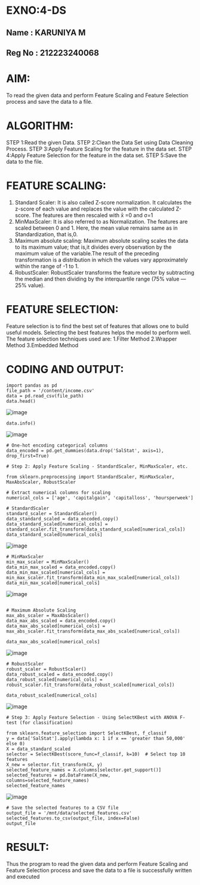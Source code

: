 # EXNO:4-DS
## Name : KARUNIYA M
## Reg No : 212223240068
# AIM:
To read the given data and perform Feature Scaling and Feature Selection process and save the
data to a file.

# ALGORITHM:
STEP 1:Read the given Data.
STEP 2:Clean the Data Set using Data Cleaning Process.
STEP 3:Apply Feature Scaling for the feature in the data set.
STEP 4:Apply Feature Selection for the feature in the data set.
STEP 5:Save the data to the file.

# FEATURE SCALING:
1. Standard Scaler: It is also called Z-score normalization. It calculates the z-score of each value and replaces the value with the calculated Z-score. The features are then rescaled with x̄ =0 and σ=1
2. MinMaxScaler: It is also referred to as Normalization. The features are scaled between 0 and 1. Here, the mean value remains same as in Standardization, that is,0.
3. Maximum absolute scaling: Maximum absolute scaling scales the data to its maximum value; that is,it divides every observation by the maximum value of the variable.The result of the preceding transformation is a distribution in which the values vary approximately within the range of -1 to 1.
4. RobustScaler: RobustScaler transforms the feature vector by subtracting the median and then dividing by the interquartile range (75% value — 25% value).

# FEATURE SELECTION:
Feature selection is to find the best set of features that allows one to build useful models. Selecting the best features helps the model to perform well.
The feature selection techniques used are:
1.Filter Method
2.Wrapper Method
3.Embedded Method

# CODING AND OUTPUT:
```
import pandas as pd
file_path = '/content/income.csv'
data = pd.read_csv(file_path)
data.head()
```
![image](https://github.com/user-attachments/assets/5a8f56af-3218-4bd6-94dd-00d646438b15)
```
data.info()
```
![image](https://github.com/user-attachments/assets/2dd79077-e180-4e23-b66d-a48e898a631a)
```
# One-hot encoding categorical columns
data_encoded = pd.get_dummies(data.drop('SalStat', axis=1), drop_first=True)

# Step 2: Apply Feature Scaling - StandardScaler, MinMaxScaler, etc.

from sklearn.preprocessing import StandardScaler, MinMaxScaler, MaxAbsScaler, RobustScaler

# Extract numerical columns for scaling
numerical_cols = ['age', 'capitalgain', 'capitalloss', 'hoursperweek']

# StandardScaler
standard_scaler = StandardScaler()
data_standard_scaled = data_encoded.copy()
data_standard_scaled[numerical_cols] = standard_scaler.fit_transform(data_standard_scaled[numerical_cols])
data_standard_scaled[numerical_cols] 
```
![image](https://github.com/user-attachments/assets/0c89891e-b279-4bfa-9f68-2782fa340190)

```
# MinMaxScaler
min_max_scaler = MinMaxScaler()
data_min_max_scaled = data_encoded.copy()
data_min_max_scaled[numerical_cols] = min_max_scaler.fit_transform(data_min_max_scaled[numerical_cols])
data_min_max_scaled[numerical_cols] 
```
![image](https://github.com/user-attachments/assets/0b436a4a-1dd0-405e-8da0-2b8f8bcbbffc)

```

# Maximum Absolute Scaling
max_abs_scaler = MaxAbsScaler()
data_max_abs_scaled = data_encoded.copy()
data_max_abs_scaled[numerical_cols] = max_abs_scaler.fit_transform(data_max_abs_scaled[numerical_cols])

data_max_abs_scaled[numerical_cols]
```
![image](https://github.com/user-attachments/assets/8e6d494d-0d71-4cf2-9c38-b509328caa48)

```
# RobustScaler
robust_scaler = RobustScaler()
data_robust_scaled = data_encoded.copy()
data_robust_scaled[numerical_cols] = robust_scaler.fit_transform(data_robust_scaled[numerical_cols])

data_robust_scaled[numerical_cols] 
```
![image](https://github.com/user-attachments/assets/561fb862-f489-43a2-baa4-45949f41d3cd)
```
# Step 3: Apply Feature Selection - Using SelectKBest with ANOVA F-test (for classification)

from sklearn.feature_selection import SelectKBest, f_classif
y = data['SalStat'].apply(lambda x: 1 if x == 'greater than 50,000' else 0) 
X = data_standard_scaled
selector = SelectKBest(score_func=f_classif, k=10)  # Select top 10 features
X_new = selector.fit_transform(X, y)
selected_feature_names = X.columns[selector.get_support()]
selected_features = pd.DataFrame(X_new, columns=selected_feature_names)
selected_feature_names
```
![image](https://github.com/user-attachments/assets/f5137c26-198b-4a9f-b1c8-0d9513922a20)
```
# Save the selected features to a CSV file
output_file = '/mnt/data/selected_features.csv'
selected_features.to_csv(output_file, index=False)
output_file
```

# RESULT:
Thus the program to read the given data and perform Feature Scaling and Feature Selection process and save the data to a file is successfully written and executed
